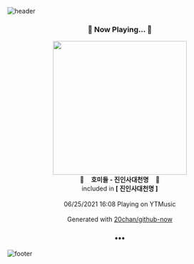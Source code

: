 ![header](https://capsule-render.vercel.app/api?type=wave&height=170&section=header&text=Hi.%20I'm%20SHIFT&fontColor=090707&fontAlignX=45&fontAlignY=65&fontSize=100)

<h3 align="center">🎵 Now Playing... 🎵</h3>
<p align="center">
  <a href="https://music.youtube.com/watch?v=7t-iZc3Psvw">
    <img width="300" src="https://lh3.googleusercontent.com/s4UFG4c2mZLNQnmeGNINibpbTMkkmYeeXFdHnUtR0RD-wYAy2WifXKTWhqwpMqDBcE8CeGweiKCydO4">
  </a>
  <br>
  🎵&nbsp&nbsp&nbsp <b>호미들 - 진인사대천명</b> &nbsp&nbsp&nbsp🎵
  <br>
  included in <b>[ 진인사대천명 ]</b>
  
  <br />
  <br />
  06/25/2021 16:08 Playing on YTMusic
  <br />
  <br />
  Generated with <a href="https://github.com/20chan/github-now">20chan/github-now</a>
</p>

<h3 align="center">•••</h3>

![footer](https://capsule-render.vercel.app/api?type=wave&height=150&section=footer)
